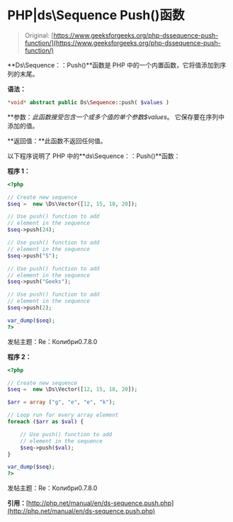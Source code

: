 # PHP|ds\Sequence Push()函数

> Original: [https://www.geeksforgeeks.org/php-dssequence-push-function/](https://www.geeksforgeeks.org/php-dssequence-push-function/)

**Ds\Sequence：：Push()**函数是 PHP 中的一个内置函数，它将值添加到序列的末尾。

**语法：**

```php
*void* abstract public Ds\Sequence::push( $values )
```

**参数：**此函数接受包含一个或多个值的单个参数*$values*。 它保存要在序列中添加的值。

**返回值：**此函数不返回任何值。

以下程序说明了 PHP 中的**ds\Sequence：：Push()**函数：

**程序 1：**

```php
<?php

// Create new sequence
$seq =  new \Ds\Vector([12, 15, 18, 20]);

// Use push() function to add
// element in the sequence
$seq->push(24);

// Use push() function to add
// element in the sequence
$seq->push("S");

// Use push() function to add
// element in the sequence
$seq->push("Geeks");

// Use push() function to add
// element in the sequence
$seq->push(2);

var_dump($seq);
?>
```

发帖主题：Re：Колибри0.7.8.0

**程序 2：**

```php
<?php

// Create new sequence
$seq =  new \Ds\Vector([12, 15, 18, 20]);

$arr = array ("g", "e", "e", "k");

// Loop run for every array element  
foreach ($arr as $val) {  

    // Use push() function to add
    // element in the sequence
    $seq->push($val);
}

var_dump($seq);
?>
```

发帖主题：Re：Колибри0.7.8.0

**引用：**[http://php.net/manual/en/ds-sequence.push.php](http://php.net/manual/en/ds-sequence.push.php)